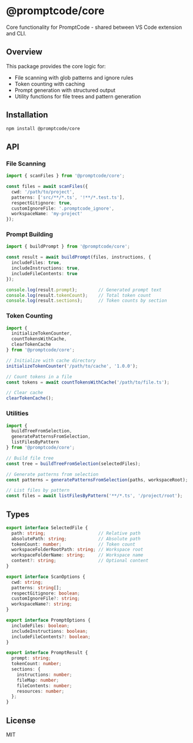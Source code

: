# @promptcode/core

Core functionality for PromptCode - shared between VS Code extension and CLI.

## Overview

This package provides the core logic for:
- File scanning with glob patterns and ignore rules
- Token counting with caching
- Prompt generation with structured output
- Utility functions for file trees and pattern generation

## Installation

```bash
npm install @promptcode/core
```

## API

### File Scanning

```typescript
import { scanFiles } from '@promptcode/core';

const files = await scanFiles({
  cwd: '/path/to/project',
  patterns: ['src/**/*.ts', '!**/*.test.ts'],
  respectGitignore: true,
  customIgnoreFile: '.promptcode_ignore',
  workspaceName: 'my-project'
});
```

### Prompt Building

```typescript
import { buildPrompt } from '@promptcode/core';

const result = await buildPrompt(files, instructions, {
  includeFiles: true,
  includeInstructions: true,
  includeFileContents: true
});

console.log(result.prompt);        // Generated prompt text
console.log(result.tokenCount);    // Total token count
console.log(result.sections);      // Token counts by section
```

### Token Counting

```typescript
import { 
  initializeTokenCounter, 
  countTokensWithCache,
  clearTokenCache 
} from '@promptcode/core';

// Initialize with cache directory
initializeTokenCounter('/path/to/cache', '1.0.0');

// Count tokens in a file
const tokens = await countTokensWithCache('/path/to/file.ts');

// Clear cache
clearTokenCache();
```

### Utilities

```typescript
import { 
  buildTreeFromSelection,
  generatePatternsFromSelection,
  listFilesByPattern 
} from '@promptcode/core';

// Build file tree
const tree = buildTreeFromSelection(selectedFiles);

// Generate patterns from selection
const patterns = generatePatternsFromSelection(paths, workspaceRoot);

// List files by pattern
const files = await listFilesByPattern('**/*.ts', '/project/root');
```

## Types

```typescript
export interface SelectedFile {
  path: string;                    // Relative path
  absolutePath: string;            // Absolute path
  tokenCount: number;              // Token count
  workspaceFolderRootPath: string; // Workspace root
  workspaceFolderName: string;     // Workspace name
  content?: string;                // Optional content
}

export interface ScanOptions {
  cwd: string;
  patterns: string[];
  respectGitignore: boolean;
  customIgnoreFile?: string;
  workspaceName?: string;
}

export interface PromptOptions {
  includeFiles: boolean;
  includeInstructions: boolean;
  includeFileContents?: boolean;
}

export interface PromptResult {
  prompt: string;
  tokenCount: number;
  sections: {
    instructions: number;
    fileMap: number;
    fileContents: number;
    resources: number;
  };
}
```

## License

MIT